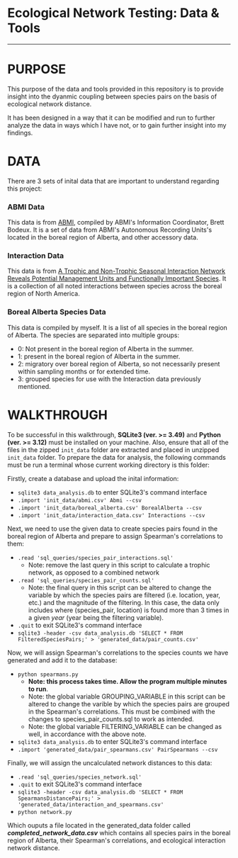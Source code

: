 # Ecological Network Testing: Data & Tools
---
# PURPOSE
This purpose of the data and tools provided in this repository is to provide insight into the dyanmic coupling between species pairs on the basis of ecological network distance.

It has been designed in a way that it can be modified and run to further analyze the data in ways which I have not, or to gain further insight into my findings.

# DATA
There are 3 sets of inital data that are important to understand regarding this project:
### ABMI Data
This data is from [ABMI](https://abmi.ca/abmi-home/data-resources/data-portal-main.html), compiled by ABMI's Information Coordinator, Brett Bodeux.
It is a set of data from ABMI's Autonomous Recording Units's located in the boreal region of Alberta, and other accessory data.
### Interaction Data
This data is from [A Trophic and Non-Trophic Seasonal Interaction Network Reveals Potential Management Units and Functionally Important Species](https://doi.org/10.1111/geb.13940). It is a collection of all noted interactions between species across the boreal region of North America.

### Boreal Alberta Species Data
This data is compiled by myself. It is a list of all species in the boreal region of Alberta. The species are separated into multiple groups:
- 0: Not present in the boreal region of Alberta in the summer.
- 1: present in the boreal region of Alberta in the summer.
- 2: migratory over boreal region of Alberta, so not necessarily present within sampling months or for extended time.
- 3: grouped species for use with the Interaction data previously mentioned.

# WALKTHROUGH
To be successful in this walkthrough, **SQLite3 (ver. >= 3.49)** and **Python (ver. >= 3.12)** must be installed on your machine. Also, ensure that all of the files in the zipped `init_data` folder are extracted and placed in unzipped `init_data` folder.
To prepare the data for analysis, the following commands must be run a terminal whose current working directory is this folder:

Firstly, create a database and upload the inital information:
- `sqlite3 data_analysis.db` to enter SQLite3's command interface
- `.import 'init_data/abmi.csv' Abmi --csv`
- `.import 'init_data/boreal_alberta.csv' BorealAlberta --csv`
- `.import 'init_data/interaction_data.csv' Interactions --csv`

Next, we need to use the given data to create species pairs found in the boreal region of Alberta and prepare to assign Spearman's correlations to them:
- `.read 'sql_queries/species_pair_interactions.sql'`
  - Note: remove the last query in this script to calculate a trophic network, as opposed to a combined network
- `.read 'sql_queries/species_pair_counts.sql'`
  - Note: the final query in this script can be altered to change the variable by which the species pairs are filtered (i.e. location, year, etc.) and the magnitude of the filtering. In this case, the data only includes where (species_pair, location) is found more than 3 times in a given *year* (year being the filtering variable).
- `.quit` to exit SQLite3's command interface
- `sqlite3 -header -csv data_analysis.db 'SELECT * FROM FilteredSpeciesPairs;' > 'generated_data/pair_counts.csv'`

Now, we will assign Spearman's correlations to the species counts we have generated and add it to the database:
- `python spearmans.py`
  - **Note: this process takes time. Allow the program multiple minutes to run**.
  - Note: the global variable GROUPING_VARIABLE in this script can be altered to change the varible by which the species pairs are grouped in the Spearman's correlations. This must be combined with the changes to species_pair_counts.sql to work as intended.
  - Note: the global variable FILTERING_VARIABLE can be changed as well, in accordance with the above note.
- `sqlite3 data_analysis.db` to enter SQLite3's command interface
- `.import 'generated_data/pair_spearmans.csv' PairSpearmans --csv`

Finally, we will assign the uncalculated network distances to this data:
- `.read 'sql_queries/species_network.sql'`
- `.quit` to exit SQLite3's command interface
- `sqlite3 -header -csv data_analysis.db 'SELECT * FROM SpearmansDistancePairs;' > 'generated_data/interaction_and_spearmans.csv'`
- `python network.py`

Which ouputs a file located in the generated_data folder called ***completed_network_data.csv*** which contains all species pairs in the boreal region of Alberta, their Spearman's correlations, and ecological interaction network distance.
